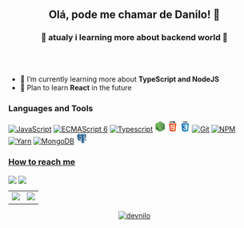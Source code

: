 <h2 align="center">Olá, pode me chamar de Danilo! 👋</h2>
<h3 align="center">💫 atualy i learning more about <b>backend</b> world 💫</h3>
<br></br>

- 📕 I’m currently learning more about <b>TypeScript and NodeJS</b>
- 📘 Plan to learn <b>React</b> in the future


<h3 align="left"><b>Languages and Tools</b></h3>


<a href="https://developer.mozilla.org/en-US/docs/Web/JavaScript" title="JavaScript"><img src="https://github.com/tomchen/stack-icons/blob/master/logos/javascript.svg" alt="JavaScript" width="21px" height="21px"></a>
<a href="https://tc39.es/ecma262/" title="ECMAScript 6"><img src="https://github.com/tomchen/stack-icons/blob/master/logos/es6.svg" alt="ECMAScript 6" width="21px" height="21px"></a>
<a href="https://www.typescriptlang.org/" title="Typescript"><img src="https://github.com/tomchen/stack-icons/blob/master/logos/typescript-icon.svg" alt="Typescript" width="21px" height="21px"></a>
<a href="https://nodejs.org" title="NodeJS"><img src="https://raw.githubusercontent.com/github/explore/80688e429a7d4ef2fca1e82350fe8e3517d3494d/topics/nodejs/nodejs.png" alt="NodeJS" width="21px" height="21px"></a>
<a href="https://www.w3.org/html/" title="HTML5"><img src="https://raw.githubusercontent.com/devicons/devicon/master/icons/html5/html5-original-wordmark.svg" alt="HTML5" width="21px" height="21px"/></a>
<a href="https://www.w3schools.com/css/" title="CSS3"><img src="https://raw.githubusercontent.com/devicons/devicon/master/icons/css3/css3-original-wordmark.svg" alt="CSS3" width="21px" height="21px"/></a>
<a href="https://git-scm.com/" title="Git"><img src="https://github.com/tomchen/stack-icons/blob/master/logos/git-icon.svg" alt="Git" width="21px" height="21px"></a>
<a href="https://www.npmjs.com/" title="NPM"><img src="https://github.com/tomchen/stack-icons/blob/master/logos/npm.svg" alt="NPM" width="21px" height="21px"></a>
<a href="https://yarnpkg.com/" title="Yarn"><img src="https://github.com/tomchen/stack-icons/blob/master/logos/yarn.svg" alt="Yarn" width="21px" height="21px"></a>
<a href="https://www.mongodb.com/" title="MongoDB"><img src="https://github.com/mongodb-js/leaf/blob/master/dist/mongodb-leaf_16x16.png" alt="MongoDB" width="21px" height="21px"></a>
<a href="https://www.postgresql.org/" title="PostgresSQL"><img src="https://raw.githubusercontent.com/devicons/devicon/master/icons/postgresql/postgresql-plain.svg" alt="PostgreSQL" width="21px" height="21px">
  
<h3 align="left"><b>How to reach me</b></h3>

<a href="https://www.linkedin.com/in/devnilo/" target="_blank"><img align="center" src="https://img.shields.io/badge/-LinkedIn-%230077B5?style=for-the-badge&logo=linkedin&logoColor=white" target="_blank"></a>
<a href = "mailto:dnlysid@gmail.com"><img align="center" src="https://img.shields.io/badge/-Gmail-%23333?style=for-the-badge&logo=gmail&logoColor=white" target="_blank"></a>


<table align="center">
  <row>
    <td>
     <!-- Card -->
      <img height="180em" src="https://github-readme-stats.vercel.app/api/top-langs/?username=devnilo&layout=compact&langs_count=7&theme=radical"/>
    </td>
    <td>
      <img height="180em" src="https://github-readme-stats.vercel.app/api?username=devnilo&show_icons=true&theme=radical&include_all_commits=true&count_private=true"/>
    </td>
  </row>
</table> 

<p align="center">
  <a href="https://github.com/devnilo" target="_blank"><img alt="devnilo" src="https://badges.pufler.dev/visits/devnilo/devnilo?logo=GitHub&label=Visits&color=success&logoColor=white&style=flat-square"/></a>
</p>

